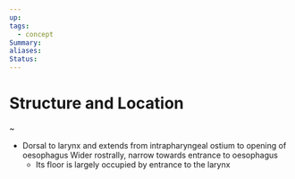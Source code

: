 ```yaml
---
up: 
tags:
  - concept
Summary: 
aliases: 
Status:
---
```

# Structure and Location
~
- Dorsal to larynx and extends from intrapharyngeal ostium to opening of oesophagus Wider rostrally, narrow towards entrance to oesophagus
	- Its floor is largely occupied by entrance to the larynx